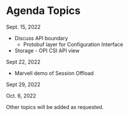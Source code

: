 # Agenda Topics

Sept. 15, 2022

- Discuss API boundary
  - Protobuf layer for Configuration Interface
- Storage - OPI CSI API view

Sept 22, 2022

- Marvell demo of Session Offload

Sept 29, 2022

Oct. 6, 2022

Other topics will be added as requested.
